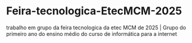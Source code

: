 # Feira-tecnologica-EtecMCM-2025
trabalho em grupo da feira tecnologica da etec MCM de 2025 | Grupo do primeiro ano do ensino médio do curso de informática para a internet

